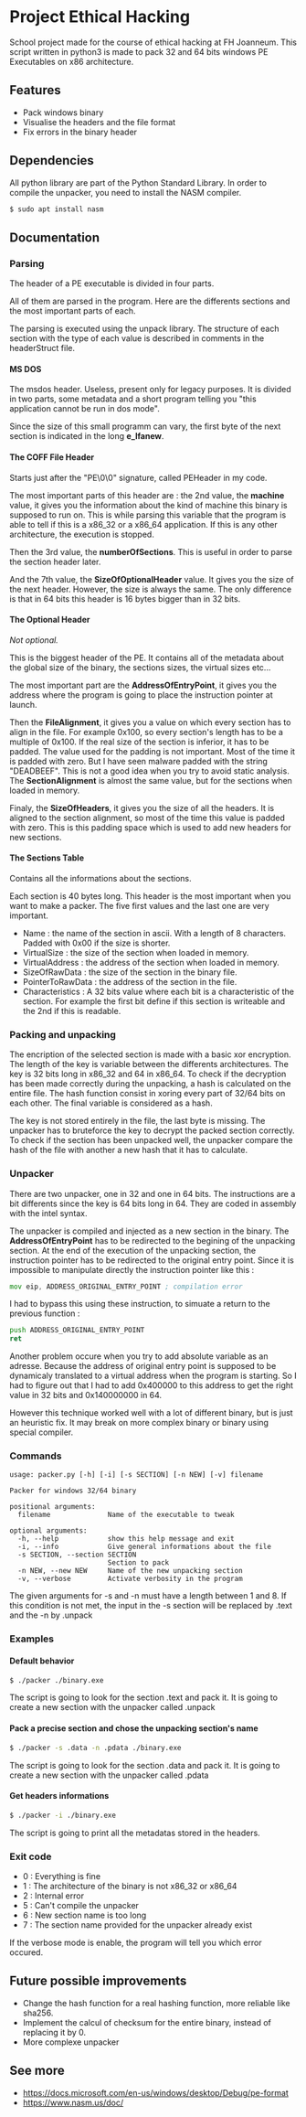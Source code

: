# Project Ethical Hacking
School project made for the course of ethical hacking at FH Joanneum.
This script written in python3 is made to pack 32 and 64 bits windows PE Executables on x86 architecture.

## Features
- Pack windows binary
- Visualise the headers and the file format
- Fix errors in the binary header

## Dependencies
All python library are part of the Python Standard Library.
In order to compile the unpacker, you need to install the NASM compiler.
```sh
$ sudo apt install nasm
```

## Documentation
### Parsing
The header of a PE executable is divided in four parts.

All of them are parsed in the program. Here are the differents sections and the most important parts of each.

The parsing is executed using the unpack library. The structure of each section with the type of each value is described in comments in the headerStruct file.

#### MS DOS
The msdos header. Useless, present only for legacy purposes. It is divided in two parts, some metadata and a short program telling you "this application cannot be run in dos mode".

Since the size of this small programm can vary, the first byte of the next section is indicated in the long **e_lfanew**.

#### The COFF File Header
Starts just after the "PE\0\0" signature, called PEHeader in my code.

The most important parts of this header are : the 2nd value, the **machine** value, it gives you the information about the kind of machine this binary is supposed to run on. This is while parsing this variable that the program is able to tell if this is a x86_32 or a x86_64 application. If this is any other architecture, the execution is stopped.

Then the 3rd value, the **numberOfSections**. This is useful in order to parse the section header later.

And the 7th value, the **SizeOfOptionalHeader** value. It gives you the size of the next header. However, the size is always the same. The only difference is that in 64 bits this header is 16 bytes bigger than in 32 bits.

#### The Optional Header
*Not optional.*

This is the biggest header of the PE. It contains all of the metadata about the global size of the binary, the sections sizes, the virtual sizes etc...

The most important part are the **AddressOfEntryPoint**, it gives you the address where the program is going to place the instruction pointer at launch.

Then the **FileAlignment**, it gives you a value on which every section has to align in the file. For example 0x100, so every section's length has to be a multiple of 0x100. If the real size of the section is inferior, it has to be padded. The value used for the padding is not important. Most of the time it is padded with zero. But I have seen malware padded with the string "DEADBEEF". This is not a good idea when you try to avoid static analysis. The **SectionAlignment** is almost the same value, but for the sections when loaded in memory.

Finaly, the **SizeOfHeaders**, it gives you the size of all the headers. It is aligned to the section alignment, so most of the time this value is padded with zero. This is this padding space which is used to add new headers for new sections.

#### The Sections Table
Contains all the informations about the sections.

Each section is 40 bytes long. This header is the most important when you want to make a packer. The five first values and the last one are very important.

- Name : the name of the section in ascii. With a length of 8 characters. Padded with 0x00 if the size is shorter.
- VirtualSize : the size of the section when loaded in memory.
- VirtualAddress : the address of the section when loaded in memory.
- SizeOfRawData : the size of the section in the binary file.
- PointerToRawData : the address of the section in the file.
- Characteristics : A 32 bits value where each bit is a characteristic of the section. For example the first bit define if this section is writeable and the 2nd if this is readable.

### Packing and unpacking
The encription of the selected section is made with a basic xor encryption. The length of the key is variable between the differents architectures. The key is 32 bits long in x86_32 and 64 in x86_64. To check if the decryption has been made correctly during the unpacking, a hash is calculated on the entire file. The hash function consist in xoring every part of 32/64 bits on each other. The final variable is considered as a hash.

The key is not stored entirely in the file, the last byte is missing. The unpacker has to bruteforce the key to decrypt the packed section correctly. To check if the section has been unpacked well, the unpacker compare the hash of the file with another a new hash that it has to calculate.

### Unpacker
There are two unpacker, one in 32 and one in 64 bits. The instructions are a bit differents since the key is 64 bits long in 64. They are coded in assembly with the intel syntax.

The unpacker is compiled and injected as a new section in the binary. The **AddressOfEntryPoint** has to be redirected to the begining of the unpacking section. At the end of the execution of the unpacking section, the instruction pointer has to be redirected to the original entry point. Since it is impossible to manipulate directly the instruction pointer like this : 
```asm
mov eip, ADDRESS_ORIGINAL_ENTRY_POINT ; compilation error
```
I had to bypass this using these instruction, to simuate a return to the previous function :
```asm
push ADDRESS_ORIGINAL_ENTRY_POINT
ret
```
Another problem occure when you try to add absolute variable as an adresse. Because the address of original entry point is supposed to be dynamicaly translated to a virtual address when the program is starting. So I had to figure out that I had to add 0x400000 to this address to get the right value in 32 bits and 0x140000000 in 64.

However this technique worked well with a lot of different binary, but is just an heuristic fix. It may break on more complex binary or binary using special compiler.

### Commands
```
usage: packer.py [-h] [-i] [-s SECTION] [-n NEW] [-v] filename

Packer for windows 32/64 binary

positional arguments:
  filename              Name of the executable to tweak

optional arguments:
  -h, --help            show this help message and exit
  -i, --info            Give general informations about the file
  -s SECTION, --section SECTION
                        Section to pack
  -n NEW, --new NEW     Name of the new unpacking section
  -v, --verbose         Activate verbosity in the program
```
The given arguments for -s and -n must have a length between 1 and 8. If this condition is not met, the input in the -s section will be replaced by .text and the -n by .unpack

### Examples
#### Default behavior
```sh
$ ./packer ./binary.exe
```
The script is going to look for the section .text and pack it. It is going to create a new section with the unpacker called .unpack
#### Pack a precise section and chose the unpacking section's name
```sh
$ ./packer -s .data -n .pdata ./binary.exe
```
The script is going to look for the section .data and pack it. It is going to create a new section with the unpacker called .pdata
#### Get headers informations
```sh
$ ./packer -i ./binary.exe
```
The script is going to print all the metadatas stored in the headers.

### Exit code
- 0 : Everything is fine
- 1 : The architecture of the binary is not x86_32 or x86_64
- 2 : Internal error
- 5 : Can't compile the unpacker
- 6 : New section name is too long
- 7 : The section name provided for the unpacker already exist

If the verbose mode is enable, the program will tell you which error occured.

## Future possible improvements
- Change the hash function for a real hashing function, more reliable like sha256.
- Implement the calcul of checksum for the entire binary, instead of replacing it by 0.
- More complexe unpacker

## See more
- https://docs.microsoft.com/en-us/windows/desktop/Debug/pe-format
- https://www.nasm.us/doc/